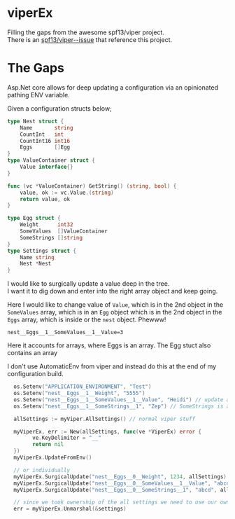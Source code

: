 # viperEx  

Filling the gaps from the awesome spf13/viper project.  
There is an [spf13/viper--issue](https://github.com/spf13/viper/issues/1140) that reference this project.  


# The Gaps  
Asp.Net core allows for deep updating a configuration via an opinionated pathing ENV variable.  

Given a configuration structs below;
```go
type Nest struct {
	Name       string
	CountInt   int
	CountInt16 int16
	Eggs       []Egg
}
type ValueContainer struct {
	Value interface{}
}

func (vc *ValueContainer) GetString() (string, bool) {
	value, ok := vc.Value.(string)
	return value, ok
}

type Egg struct {
	Weight      int32
	SomeValues  []ValueContainer
	SomeStrings []string
}
type Settings struct {
	Name string
	Nest *Nest
}
```
I would like to surgically update a value deep in the tree.  
I want it to dig down and enter into the right array object and keep going.  

Here I would like to change value of ```Value```, which is in the 2nd object in the ```SomeValues``` array, which is in an ```Egg``` object which is in the 2nd object in the ```Eggs``` array, which is inside or the ```nest``` object.  Phewww!  

```
nest__Eggs__1__SomeValues__1__Value=3
```  

Here it accounts for arrays, where Eggs is an array.  The Egg stuct also contains an array



I don't use AutomaticEnv from viper and instead do this at the end of my configuration build.  

```go
  os.Setenv("APPLICATION_ENVIRONMENT", "Test")
  os.Setenv("nest__Eggs__1__Weight", "5555")
  os.Setenv("nest__Eggs__1__SomeValues__1__Value", "Heidi") // update an item in a struct
  os.Setenv("nest__Eggs__1__SomeStrings__1", "Zep") // SomeStrings is a []string, so this is the convention for directly modifying a primitive in an array
```

```go
  allSettings := myViper.AllSettings() // normal viper stuff

  myViperEx, err := New(allSettings, func(ve *ViperEx) error {
		ve.KeyDelimiter = "__"
		return nil
  })
  myViperEx.UpdateFromEnv()

  // or individually
  myViperEx.SurgicalUpdate("nest__Eggs__0__Weight", 1234, allSettings)
  myViperEx.SurgicalUpdate("nest__Eggs__0__SomeValues__1__Value", "abcd", allSettings)
  myViperEx.SurgicalUpdate("nest__Eggs__0__SomeStrings__1", "abcd", allSettings)

  // since we took ownership of the all settings we need to use our own Unmarshal
  err = myViperEx.Unmarshal(&settings)
```

